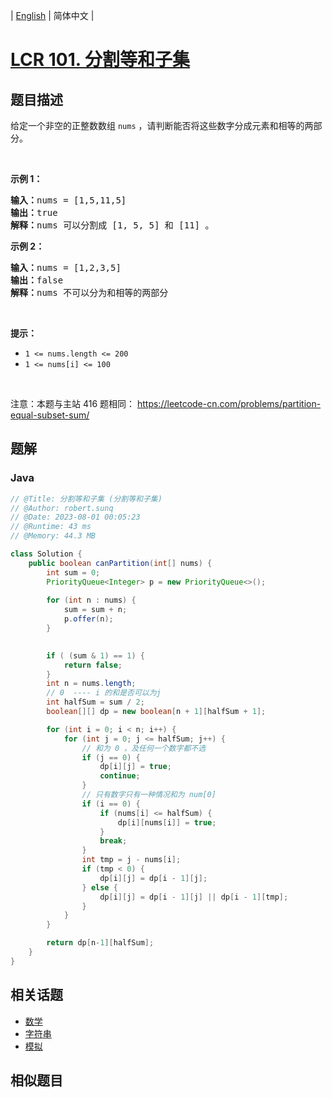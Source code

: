
| [English](README_EN.md) | 简体中文 |

# [LCR 101. 分割等和子集](https://leetcode.cn//problems/NUPfPr/)

## 题目描述

<p>给定一个非空的正整数数组 <code>nums</code> ，请判断能否将这些数字分成元素和相等的两部分。</p>

<p>&nbsp;</p>

<p><strong>示例&nbsp;1：</strong></p>

<pre>
<strong>输入：</strong>nums = [1,5,11,5]
<strong>输出：</strong>true
<strong>解释：</strong>nums<strong> </strong>可以分割成 [1, 5, 5] 和 [11] 。</pre>

<p><strong>示例&nbsp;2：</strong></p>

<pre>
<strong>输入：</strong>nums = [1,2,3,5]
<strong>输出：</strong>false
<strong>解释：</strong>nums<strong> </strong>不可以分为和相等的两部分
</pre>

<p>&nbsp;</p>

<p><meta charset="UTF-8" /></p>

<p><strong>提示：</strong></p>

<ul>
	<li><code>1 &lt;= nums.length &lt;= 200</code></li>
	<li><code>1 &lt;= nums[i] &lt;= 100</code></li>
</ul>

<p>&nbsp;</p>

<p><meta charset="UTF-8" />注意：本题与主站 416&nbsp;题相同：&nbsp;<a href="https://leetcode-cn.com/problems/partition-equal-subset-sum/">https://leetcode-cn.com/problems/partition-equal-subset-sum/</a></p>


## 题解


### Java

```Java
// @Title: 分割等和子集 (分割等和子集)
// @Author: robert.sunq
// @Date: 2023-08-01 00:05:23
// @Runtime: 43 ms
// @Memory: 44.3 MB

class Solution {
    public boolean canPartition(int[] nums) {
        int sum = 0;
        PriorityQueue<Integer> p = new PriorityQueue<>();
   
        for (int n : nums) {
            sum = sum + n;
            p.offer(n);
        }

        
        if ( (sum & 1) == 1) {
            return false;
        }
        int n = nums.length;
        // 0  ---- i 的和是否可以为j
        int halfSum = sum / 2;
        boolean[][] dp = new boolean[n + 1][halfSum + 1];

        for (int i = 0; i < n; i++) {
            for (int j = 0; j <= halfSum; j++) {
                // 和为 0 ，及任何一个数字都不选
                if (j == 0) {
                    dp[i][j] = true;
                    continue;
                }
                // 只有数字只有一种情况和为 num[0]
                if (i == 0) {
                    if (nums[i] <= halfSum) {
                        dp[i][nums[i]] = true;
                    }
                    break;
                }
                int tmp = j - nums[i];
                if (tmp < 0) {
                    dp[i][j] = dp[i - 1][j];
                } else {
                    dp[i][j] = dp[i - 1][j] || dp[i - 1][tmp];
                }
            }
        }

        return dp[n-1][halfSum];
    }
}
```



## 相关话题

- [数学](https://leetcode.cn//tag/math)
- [字符串](https://leetcode.cn//tag/string)
- [模拟](https://leetcode.cn//tag/simulation)

## 相似题目



